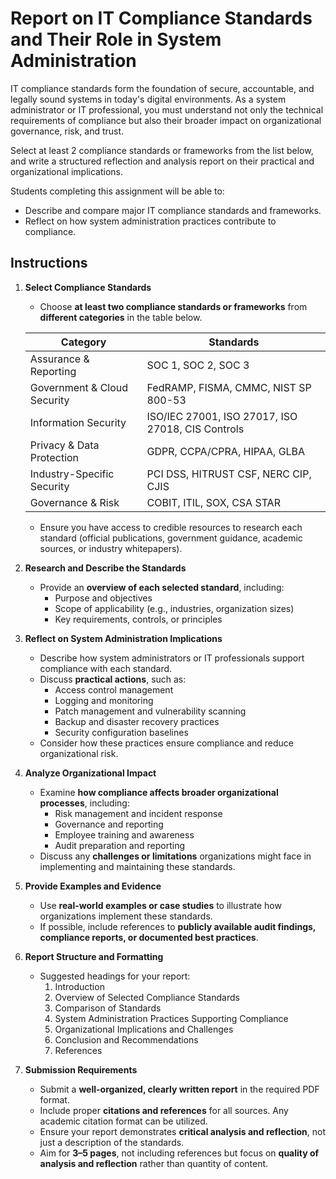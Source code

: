 # Report on IT Compliance Standards and Their Role in System Administration

IT compliance standards form the foundation of secure, accountable, and legally sound systems in today's digital environments. As a system administrator or IT professional, you must understand not only the technical requirements of compliance but also their broader impact on organizational governance, risk, and trust.

Select at least 2 compliance standards or frameworks from the list below, and write a structured reflection and analysis report on their practical and organizational implications.

Students completing this assignment will be able to:

- Describe and compare major IT compliance standards and frameworks.
- Reflect on how system administration practices contribute to compliance.

## Instructions

1. **Select Compliance Standards**

    - Choose **at least two compliance standards or frameworks** from **different categories** in the table below.

    | Category                    | Standards                                           |
    | --------------------------- | ----------------------------------------------------|
    | Assurance & Reporting		  | SOC 1, SOC 2, SOC 3                                 |
    | Government & Cloud Security | FedRAMP, FISMA, CMMC, NIST SP 800-53                |
    | Information Security	      | ISO/IEC 27001, ISO 27017, ISO 27018, CIS Controls   |
    | Privacy & Data Protection	  | GDPR, CCPA/CPRA, HIPAA, GLBA                        |
    | Industry-Specific Security  | PCI DSS, HITRUST CSF, NERC CIP, CJIS                |
    | Governance & Risk			  | COBIT, ITIL, SOX, CSA STAR                          |
   
   - Ensure you have access to credible resources to research each standard (official publications, government guidance, academic sources, or industry whitepapers).

1. **Research and Describe the Standards**
    - Provide an **overview of each selected standard**, including:
        - Purpose and objectives
        - Scope of applicability (e.g., industries, organization sizes)
        - Key requirements, controls, or principles

1. **Reflect on System Administration Implications**
   - Describe how system administrators or IT professionals support compliance with each standard.
   - Discuss **practical actions**, such as:
        - Access control management
        - Logging and monitoring
        - Patch management and vulnerability scanning
        - Backup and disaster recovery practices
        - Security configuration baselines
   - Consider how these practices ensure compliance and reduce organizational risk.

1. **Analyze Organizational Impact**
    - Examine **how compliance affects broader organizational processes**, including:
        - Risk management and incident response
        - Governance and reporting
        - Employee training and awareness
        - Audit preparation and reporting
   - Discuss any **challenges or limitations** organizations might face in implementing and maintaining these standards.

1. **Provide Examples and Evidence**
    - Use **real-world examples or case studies** to illustrate how organizations implement these standards.
    - If possible, include references to **publicly available audit findings, compliance reports, or documented best practices**.

1. **Report Structure and Formatting**
   - Suggested headings for your report:
        1. Introduction
        2. Overview of Selected Compliance Standards
        3. Comparison of Standards
        4. System Administration Practices Supporting Compliance
        5. Organizational Implications and Challenges
        6. Conclusion and Recommendations
        7. References

1. **Submission Requirements**
    - Submit a **well-organized, clearly written report** in the required PDF format.
    - Include proper **citations and references** for all sources. Any academic citation format can be utilized.
    - Ensure your report demonstrates **critical analysis and reflection**, not just a description of the standards.
    - Aim for **3–5 pages**, not including references but focus on **quality of analysis and reflection** rather than quantity of content.